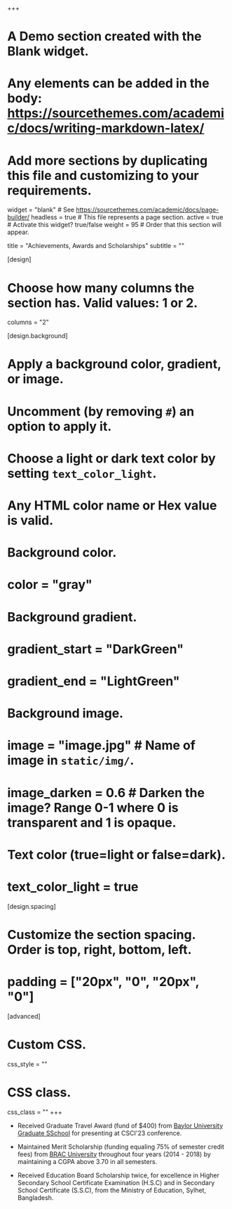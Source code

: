 +++
# A Demo section created with the Blank widget.
# Any elements can be added in the body: https://sourcethemes.com/academic/docs/writing-markdown-latex/
# Add more sections by duplicating this file and customizing to your requirements.

widget = "blank"  # See https://sourcethemes.com/academic/docs/page-builder/
headless = true  # This file represents a page section.
active = true  # Activate this widget? true/false
weight = 95  # Order that this section will appear.

title = "Achievements, Awards and Scholarships"
subtitle = ""

[design]
  # Choose how many columns the section has. Valid values: 1 or 2.
  columns = "2"

[design.background]
  # Apply a background color, gradient, or image.
  #   Uncomment (by removing `#`) an option to apply it.
  #   Choose a light or dark text color by setting `text_color_light`.
  #   Any HTML color name or Hex value is valid.

  # Background color.
  # color = "gray"
  
  # Background gradient.
  # gradient_start = "DarkGreen"
  # gradient_end = "LightGreen"
  
  # Background image.
  # image = "image.jpg"  # Name of image in `static/img/`.
  # image_darken = 0.6  # Darken the image? Range 0-1 where 0 is transparent and 1 is opaque.

  # Text color (true=light or false=dark).
  # text_color_light = true

[design.spacing]
  # Customize the section spacing. Order is top, right, bottom, left.
  # padding = ["20px", "0", "20px", "0"]

[advanced]
 # Custom CSS. 
 css_style = ""
 
 # CSS class.
 css_class = ""
+++

- Received Graduate Travel Award (fund of $400) from [Baylor University Graduate SSchool](https://www.baylor.edu/graduate/index.php?id=988192) for presenting at CSCI'23 conference.

- Maintained Merit Scholarship (funding equaling 75\% of semester credit fees) from [BRAC University](https://www.bracu.ac.bd/) throughout four years (2014 - 2018) by maintaining a CGPA above 3.70 in all semesters. 

- Received Education Board Scholarship twice, for excellence in Higher Secondary School Certificate Examination (H.S.C) and in Secondary School Certificate (S.S.C), from the Ministry of Education, Sylhet, Bangladesh.

<!-- - Higher Distinction, BRAC University, Bangladesh
  - For completing Undergraduate degree with a CGPA above 3.75
- Merit Based Scholarship, BRAC University, Bangladesh
  - For Top results in HSC and SSC and excellence in performance while studying in BRAC University. -->